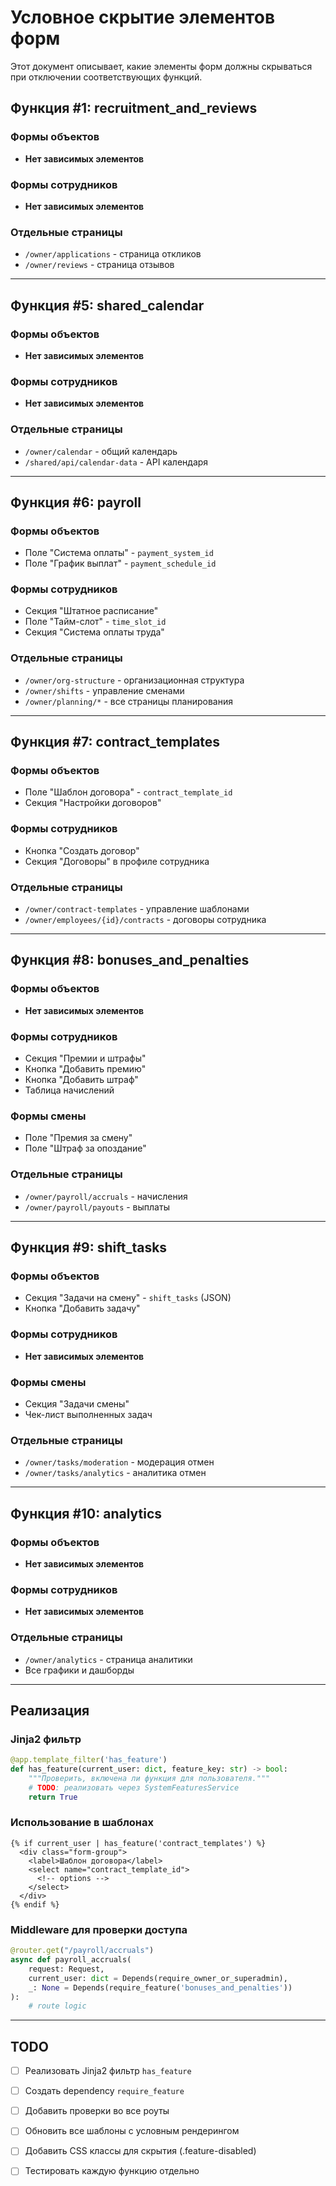# Условное скрытие элементов форм

Этот документ описывает, какие элементы форм должны скрываться при отключении соответствующих функций.

## Функция #1: recruitment_and_reviews

### Формы объектов
- **Нет зависимых элементов**

### Формы сотрудников
- **Нет зависимых элементов**

### Отдельные страницы
- `/owner/applications` - страница откликов
- `/owner/reviews` - страница отзывов

---

## Функция #5: shared_calendar

### Формы объектов
- **Нет зависимых элементов**

### Формы сотрудников
- **Нет зависимых элементов**

### Отдельные страницы
- `/owner/calendar` - общий календарь
- `/shared/api/calendar-data` - API календаря

---

## Функция #6: payroll

### Формы объектов
- Поле "Система оплаты" - `payment_system_id`
- Поле "График выплат" - `payment_schedule_id`

### Формы сотрудников
- Секция "Штатное расписание"
- Поле "Тайм-слот" - `time_slot_id`
- Секция "Система оплаты труда"

### Отдельные страницы
- `/owner/org-structure` - организационная структура
- `/owner/shifts` - управление сменами
- `/owner/planning/*` - все страницы планирования

---

## Функция #7: contract_templates

### Формы объектов
- Поле "Шаблон договора" - `contract_template_id`
- Секция "Настройки договоров"

### Формы сотрудников
- Кнопка "Создать договор"
- Секция "Договоры" в профиле сотрудника

### Отдельные страницы
- `/owner/contract-templates` - управление шаблонами
- `/owner/employees/{id}/contracts` - договоры сотрудника

---

## Функция #8: bonuses_and_penalties

### Формы объектов
- **Нет зависимых элементов**

### Формы сотрудников
- Секция "Премии и штрафы"
- Кнопка "Добавить премию"
- Кнопка "Добавить штраф"
- Таблица начислений

### Формы смены
- Поле "Премия за смену"
- Поле "Штраф за опоздание"

### Отдельные страницы
- `/owner/payroll/accruals` - начисления
- `/owner/payroll/payouts` - выплаты

---

## Функция #9: shift_tasks

### Формы объектов
- Секция "Задачи на смену" - `shift_tasks` (JSON)
- Кнопка "Добавить задачу"

### Формы сотрудников
- **Нет зависимых элементов**

### Формы смены
- Секция "Задачи смены"
- Чек-лист выполненных задач

### Отдельные страницы
- `/owner/tasks/moderation` - модерация отмен
- `/owner/tasks/analytics` - аналитика отмен

---

## Функция #10: analytics

### Формы объектов
- **Нет зависимых элементов**

### Формы сотрудников
- **Нет зависимых элементов**

### Отдельные страницы
- `/owner/analytics` - страница аналитики
- Все графики и дашборды

---

## Реализация

### Jinja2 фильтр

```python
@app.template_filter('has_feature')
def has_feature(current_user: dict, feature_key: str) -> bool:
    """Проверить, включена ли функция для пользователя."""
    # TODO: реализовать через SystemFeaturesService
    return True
```

### Использование в шаблонах

```jinja2
{% if current_user | has_feature('contract_templates') %}
  <div class="form-group">
    <label>Шаблон договора</label>
    <select name="contract_template_id">
      <!-- options -->
    </select>
  </div>
{% endif %}
```

### Middleware для проверки доступа

```python
@router.get("/payroll/accruals")
async def payroll_accruals(
    request: Request,
    current_user: dict = Depends(require_owner_or_superadmin),
    _: None = Depends(require_feature('bonuses_and_penalties'))
):
    # route logic
```

---

## TODO

- [ ] Реализовать Jinja2 фильтр `has_feature`
- [ ] Создать dependency `require_feature`
- [ ] Добавить проверки во все роуты
- [ ] Обновить все шаблоны с условным рендерингом
- [ ] Добавить CSS классы для скрытия (.feature-disabled)
- [ ] Тестировать каждую функцию отдельно

